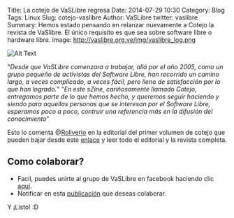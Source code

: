 Title: La cotejo de VaSLibre regresa
Date: 2014-07-29 10:30
Category: Blog
Tags: Linux
Slug: cotejo-vaslibre
Author: VaSLibre
twitter: vaslibre
Summary: Hemos estado pensando en relanzar nuevamente a Cotejo la revista de VaSlibre. El único requisito es que sea sobre software libre o hardware libre.
image: http://vaslibre.org.ve/img/vaslibre_log.png

![Alt Text]({filename}/images/vaslibre.svg)

"*Desde que VaSLibre comenzara a trabajar, allá por el año 2005, como un grupo pequeño de activistas del Software Libre, han recorrido un camino largo, a veces complicado, a veces fácil, pero lleno de satisfacción por lo que han logrado.*" 
"*En este sZine, cariñosamente llamado Cotejo, entregamos parte de lo que hemos hecho, y queremos seguir haciendo y siendo para aquellas personas que se interesan por el Software Libre, esperamos poco a poco, contruir una referencia más en la difusión del conocimiento*"

Esto lo comenta @[Roliverio](http://twitter.com/roliverio "Seguir a Roliverio en twitter") en la editorial del primer volumen de cotejo que pueden bajar desde este [enlace](http://www.xombra.com/download/cotejo/Cotejo-1.pdf) y leer todo el editorial y la revista completa.

## Como colaborar?

 * Facil, puedes unirte al grupo de VaSLibre en facebook haciendo clic [aquí](https://www.facebook.com/groups/26465149152/).
 * Notificar en esta [publicación](https://www.facebook.com/groups/26465149152/permalink/10152574698289153/) que deseas colaborar.
 
 Y ¡Listo! :D